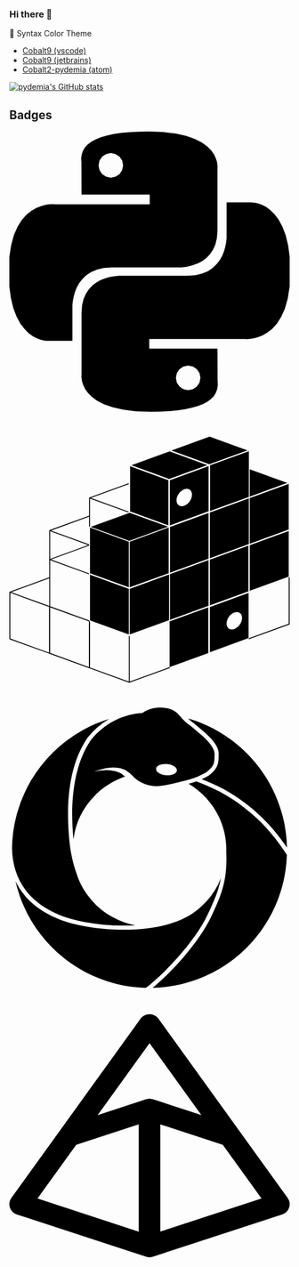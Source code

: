 ### Hi there 👋

🌈 Syntax Color Theme
- [Cobalt9 (vscode)](https://github.com/pydemia/cobalt9-vscode)
- [Cobalt9 (jetbrains)](https://github.com/pydemia/cobalt9-jetbrains)
- [Cobalt2-pydemia (atom)](https://github.com/pydemia/pydemia-atom-syntax)

[![pydemia's GitHub stats](https://github-readme-stats.vercel.app/api?username=pydemia&theme=cobalt2)](https://github.com/anuraghazra/github-readme-stats)

<!--
**pydemia/pydemia** is a ✨ _special_ ✨ repository because its `README.md` (this file) appears on your GitHub profile.

Here are some ideas to get you started:

- 🔭 I’m currently working on ...
- 🌱 I’m currently learning ...
- 👯 I’m looking to collaborate on ...
- 🤔 I’m looking for help with ...
- 💬 Ask me about ...
- 📫 How to reach me: ...
- 😄 Pronouns: ...
- ⚡ Fun fact: ...
✨🎨🌈
:white_check_mark:
:no_entry:

:heavy_check_mark: :white_check_mark:
:x: :no_entry:
:warning:

:bulb: :bell:
:speech_balloon:
:star: :zap:
:grey_question:

:+1:
:-1:
:trophy:

:trophy::bell::point_right::speech_balloon::mega::loudspeaker::four_leaf_clover::seedling::hourglass::whale::collision::zap::cloud::star::sunny::ok_hand::hand::grey_question::lock::bulb::pushpin::x::ballot_box_with_check::no_entry::no_entry_sign::negative_squared_cross_mark::heavy_check_mark::o::heavy_exclamation_mark::heavy_multiplication_x::heavy_plus_sign::heavy_minus_sign::red_circle::white_check_mark::exclamation:
-->


## Badges

<svg role="img" viewBox="0 0 24 24" xmlns="http://www.w3.org/2000/svg"><title>Python</title><path d="M14.25.18l.9.2.73.26.59.3.45.32.34.34.25.34.16.33.1.3.04.26.02.2-.01.13V8.5l-.05.63-.13.55-.21.46-.26.38-.3.31-.33.25-.35.19-.35.14-.33.1-.3.07-.26.04-.21.02H8.77l-.69.05-.59.14-.5.22-.41.27-.33.32-.27.35-.2.36-.15.37-.1.35-.07.32-.04.27-.02.21v3.06H3.17l-.21-.03-.28-.07-.32-.12-.35-.18-.36-.26-.36-.36-.35-.46-.32-.59-.28-.73-.21-.88-.14-1.05-.05-1.23.06-1.22.16-1.04.24-.87.32-.71.36-.57.4-.44.42-.33.42-.24.4-.16.36-.1.32-.05.24-.01h.16l.06.01h8.16v-.83H6.18l-.01-2.75-.02-.37.05-.34.11-.31.17-.28.25-.26.31-.23.38-.2.44-.18.51-.15.58-.12.64-.1.71-.06.77-.04.84-.02 1.27.05zm-6.3 1.98l-.23.33-.08.41.08.41.23.34.33.22.41.09.41-.09.33-.22.23-.34.08-.41-.08-.41-.23-.33-.33-.22-.41-.09-.41.09zm13.09 3.95l.28.06.32.12.35.18.36.27.36.35.35.47.32.59.28.73.21.88.14 1.04.05 1.23-.06 1.23-.16 1.04-.24.86-.32.71-.36.57-.4.45-.42.33-.42.24-.4.16-.36.09-.32.05-.24.02-.16-.01h-8.22v.82h5.84l.01 2.76.02.36-.05.34-.11.31-.17.29-.25.25-.31.24-.38.2-.44.17-.51.15-.58.13-.64.09-.71.07-.77.04-.84.01-1.27-.04-1.07-.14-.9-.2-.73-.25-.59-.3-.45-.33-.34-.34-.25-.34-.16-.33-.1-.3-.04-.25-.02-.2.01-.13v-5.34l.05-.64.13-.54.21-.46.26-.38.3-.32.33-.24.35-.2.35-.14.33-.1.3-.06.26-.04.21-.02.13-.01h5.84l.69-.05.59-.14.5-.21.41-.28.33-.32.27-.35.2-.36.15-.36.1-.35.07-.32.04-.28.02-.21V6.07h2.09l.14.01zm-6.47 14.25l-.23.33-.08.41.08.41.23.33.33.23.41.08.41-.08.33-.23.23-.33.08-.41-.08-.41-.23-.33-.33-.23-.41-.08-.41.08z"/></svg>

<svg role="img" viewBox="0 0 24 24" xmlns="http://www.w3.org/2000/svg"><title>PyPI</title><path d="M23.922 13.58v3.912L20.55 18.72l-.078.055.052.037 3.45-1.256.026-.036v-3.997l-.053-.036-.025.092z M23.621 5.618l-3.04 1.107v3.912l3.339-1.215V5.509zM23.92 13.457V9.544l-3.336 1.215v3.913zM20.47 14.71V10.8L17.17 12v3.913zM17.034 19.996v-3.912l-3.313 1.206v3.912zM17.17 16.057v3.868l3.314-1.206V14.85l-3.314 1.206zm2.093 1.882c-.367.134-.663-.074-.663-.463s.296-.814.663-.947c.365-.133.662.075.662.464s-.297.814-.662.946z M13.225 9.315l.365-.132-3.285-1.197-3.323 1.21.102.037 3.184 1.16zM20.507 10.664V6.751L17.17 7.965v3.913zM17.058 11.918V8.005l-3.302 1.202v3.912zM13.643 9.246l-3.336 1.215v3.913l3.336-1.215zM6.907 13.165l3.322 1.209v-3.913L6.907 9.252z M10.34 7.873l3.281 1.193V5.198l-3.28-1.193zM20.507 2.715L17.19 3.922v3.913l3.317-1.207zM16.95 3.903L13.724 2.73l-3.269 1.19 3.225 1.174zM15.365 4.606l-1.624.592v3.868l3.317-1.207V3.991l-1.693.615zm-.391 2.778c-.367.134-.662-.074-.662-.464s.295-.813.662-.946c.366-.133.663.074.663.464s-.297.813-.663.946z M10.229 18.41v-3.914l-3.322-1.209V17.2zM13.678 17.182v-3.913l-3.371 1.227v3.913z M13.756 17.154l3.3-1.2V12.04l-3.3 1.2zM13.678 21.217l-3.371 1.227v-3.912h-.078v3.912l-3.322-1.209v-3.913l-.053-.058-.025-.06-3.336-1.21v-3.948l.034.013 3.287 1.196.015-.078-3.261-1.187 3.26-1.187v-.109L3.876 9.62l-.307-.112 3.26-1.188v.877l.079-.055V6.769l3.257 1.185.058-.061L7.084 6.75l-.102-.037 3.24-1.179v-.083L6.854 6.677v.018l-.025.018v1.523L3.44 9.47v.02l-.025.017v4.007l-3.39 1.233v.019L0 14.784v3.995l.025.037 3.4 1.237.008-.006.007.01 3.4 1.238.008-.006.006.01 3.4 1.237.014-.009.012.01 3.45-1.256.026-.037-.078-.027zM3.493 9.563l3.257 1.185-3.257 1.187V9.562zM3.4 19.96L.078 18.752v-3.913l2.361.86.96.349v3.913zm.015-3.99L.335 14.85l-.182-.066 3.262-1.187v2.374zm3.399 5.231l-3.321-1.209v-3.912l3.321 1.209v3.912zM23.791 5.434l-3.21-1.17v2.338zM20.387 2.643l-3.24-1.18-3.27 1.19 3.247 1.182z"/></svg>

<svg role="img" viewBox="0 0 24 24" xmlns="http://www.w3.org/2000/svg"><title>PyPy</title><path d="M12.947 0c-.099 0-.2.005-.3.016a2.706 2.706 0 0 0-1.27.447c-.164.009-.324.038-.488.053-1.78.279-3.037 1.197-3.92 2.286-1.702 2.515-1.711 6.092-1.481 8.471a6.55 6.55 0 0 1 1.86-3.765c.069-.069.15-.136.22-.217l.034-.034c.09-.078.18-.154.272-.228a8.87 8.87 0 0 1 .416-.309c.028-.014.056-.027.084-.055l.436-.273.03-.016.068-.035a4.99 4.99 0 0 1 .478-.225c.029-.014.07-.029.098-.043.127-.056.268-.098.395-.14-.002-.003-.006-.004-.008-.006l.022-.008a2.162 2.162 0 0 0-.268-.238 1.827 1.827 0 0 0-.731-.268 3.248 3.248 0 0 0-.829-.041 4.37 4.37 0 0 0-.799.115c.248-.102.497-.19.77-.242.279-.07.573-.111.88-.112.265 0 .55.036.82.135l.002.004c.028.014.042.015.07.03.07.028.155.069.225.11.01.006.017.013.026.018l.002.012c.14.084.268.196.394.323l.014.013c.004 0 .006 0 .01-.002a2.821 2.821 0 0 0 2.407.944l.254-.04h.041l.557-.114c1.867-.435 2.185-.507 3.135-1.036.4-.321.562-.548.63-.762.07-.217.055-.455.073-.797l-.002.01c-.001-.374-.282-.8-.696-1.22-.41-.417-.932-.824-1.366-1.196-.53-.374-.785-.718-1.031-.973a1.669 1.669 0 0 0-.63-.434A2.778 2.778 0 0 0 12.947 0zm2.362.934c.12.113.231.224.405.346l.008.004.005.006c.425.365.963.78 1.402 1.225.438.446.795.93.797 1.465v.004l-.002.006c-.017.319.008.589-.088.885-.096.297-.311.588-.754.94l-.012.01-.012.008a9.773 9.773 0 0 1-.584.303c1.232.485 2.467 1.071 3.808 2.118v-.002c1.21.937 2.345 2.057 3.49 3.74-.105-5.25-3.649-9.647-8.463-11.058zM8.534.98a11.576 11.576 0 0 0-2.155.897c-.07.038-.14.08-.209.12a11.768 11.768 0 0 0-5.942 10.02c.033 1.843.683 3.221 1.708 4.232 1.061 1.048 2.528 1.703 4.109 2.034 1.585.333 3.247.442 4.743.362a6.236 6.236 0 0 1-1.92-.692 11.15 11.15 0 0 1-.55-.322 12.475 12.475 0 0 1-.45-.338l-.295-.252a1.697 1.697 0 0 1-.225-.225 6.776 6.776 0 0 1-1.237-1.702c-.028-.056-.056-.126-.084-.182a6.412 6.412 0 0 1-.318-.858c-.104-.294-.318-.938-.489-2.003v-.006c-.299-2.347-.525-6.536 1.464-9.467l.004-.006.004-.006A6.873 6.873 0 0 1 8.534.98zm4.776 3.853c.059-.001.12 0 .182.004.492.043.87.282.856.55-.028.252-.434.436-.926.408-.492-.042-.872-.282-.858-.55.012-.233.336-.401.746-.412zm2.699 1.491c-.164.061-.451.142-.657.2 1.835 1.094 3.106 3.045 3.215 5.315l.004.068c.003.077.006.153.007.233v.04c0 .037-.005.072-.006.108.101 2.366-.31 3.562-1.291 5.62v.002c-.99 2.092-3.237 4.63-5.012 6.089 6.255-.14 11.293-5.145 11.494-11.384-1.22-1.9-2.408-3.086-3.696-4.084-1.43-1.117-2.725-1.7-4.058-2.207zm2.104 8.256c-.045.118-.087.238-.138.352-.029.056-.056.126-.084.182a6.537 6.537 0 0 1-1.462 1.927l-.295.252c-.14.112-.295.225-.45.338a5.13 5.13 0 0 1-.549.322c-.183.1-.375.185-.568.268v.002l-.016.006a6.555 6.555 0 0 1-.412.154c-2.013.742-5.2.867-8.166.244-1.63-.341-3.157-1.02-4.282-2.13a5.941 5.941 0 0 1-1.164-1.625C1.703 20.009 6.232 23.859 11.694 24c1.76-1.35 4.256-4.096 5.27-6.241v-.002c.598-1.253.97-2.146 1.15-3.178z"/></svg>

<svg role="img" viewBox="0 0 24 24" xmlns="http://www.w3.org/2000/svg"><title>Pydantic</title><path d="m23.826 17.316-4.23-5.866-6.847-9.496c-.348-.48-1.151-.48-1.497 0l-6.845 9.494-4.233 5.868a.925.925 0 0 0 .46 1.417l11.078 3.626h.002a.92.92 0 0 0 .572 0h.002l11.077-3.626c.28-.092.5-.31.59-.592a.916.916 0 0 0-.13-.825h.002ZM12.001 4.07l4.44 6.158-4.152-1.36c-.032-.01-.066-.008-.098-.016a.8.8 0 0 0-.096-.016c-.032-.004-.062-.016-.094-.016s-.062.012-.094.016a.74.74 0 0 0-.096.016c-.032.006-.066.006-.096.016L7.59 10.221l-.026.008 4.44-6.158h-.002Zm-6.273 8.7 4.834-1.583.516-.168v9.19L2.41 17.372l3.317-4.6Zm7.197 7.437V11.02l5.35 1.752 3.316 4.598-8.666 2.838Z"/></svg>


